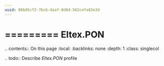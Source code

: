 ```yaml
---
uuid: 86b85cf2-7bc6-4aaf-8d8d-562cefa83e3d
---
```



=========
Eltex.PON
=========

.. contents:: On this page
    :local:
    :backlinks: none
    :depth: 1
    :class: singlecol

.. todo::
    Describe *Eltex.PON* profile

